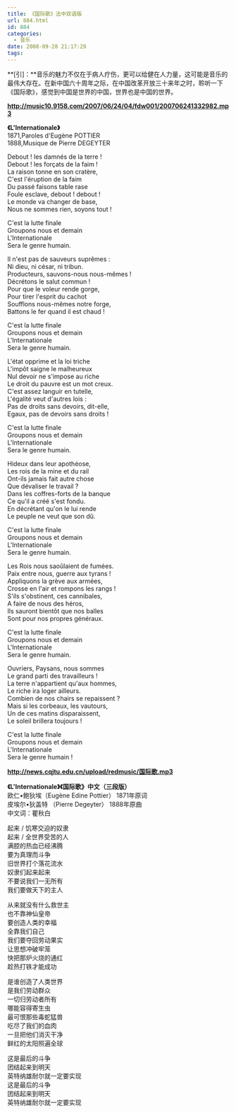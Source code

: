 ```yaml
---
title: 《国际歌》法中双语版
url: 884.html
id: 884
categories:
  - 音乐
date: 2008-09-28 21:17:29
tags:
---
```


**\[引\]：**音乐的魅力不仅在于病人疗伤，更可以给健在人力量，这可能是音乐的最伟大存在。在新中国六十周年之际，在中国改革开放三十来年之时，聆听一下《国际歌》，感觉到中国是世界的中国，世界也是中国的世界。  
  
  
**http://music10.9158.com/2007/06/24/04/fdw001/200706241332982.mp3**  
  
**《L'Internationale》**  
1871,Paroles d'Eugène POTTIER  
1888,Musique de Pierre DEGEYTER  
  
Debout ! les damnés de la terre !  
Debout ! les forçats de la faim !  
La raison tonne en son cratère,  
C'est l'éruption de la faim  
Du passé faisons table rase  
Foule esclave, debout ! debout !  
Le monde va changer de base,  
Nous ne sommes rien, soyons tout !  
  
C'est la lutte finale  
Groupons nous et demain  
L'Internationale  
Sera le genre humain.  
  
Il n'est pas de sauveurs suprêmes :  
Ni dieu, ni césar, ni tribun.  
Producteurs, sauvons-nous nous-mêmes !  
Décrétons le salut commun !  
Pour que le voleur rende gorge,  
Pour tirer l'esprit du cachot  
Soufflons nous-mêmes notre forge,  
Battons le fer quand il est chaud !  
  
C'est la lutte finale  
Groupons nous et demain  
L'Internationale  
Sera le genre humain.  
  
L'état opprime et la loi triche  
L'impôt saigne le malheureux  
Nul devoir ne s'impose au riche  
Le droit du pauvre est un mot creux.  
C'est assez languir en tutelle,  
L'égalité veut d'autres lois :  
Pas de droits sans devoirs, dit-elle,  
Egaux, pas de devoirs sans droits !  
  
C'est la lutte finale  
Groupons nous et demain  
L'Internationale  
Sera le genre humain.  
  
Hideux dans leur apothéose,  
Les rois de la mine et du rail  
Ont-ils jamais fait autre chose  
Que dévaliser le travail ?  
Dans les coffres-forts de la banque  
Ce qu'il a créé s'est fondu.  
En décrétant qu'on le lui rende  
Le peuple ne veut que son dû.  
  
C'est la lutte finale  
Groupons nous et demain  
L'Internationale  
Sera le genre humain.  
  
Les Rois nous saoûlaient de fumées.  
Paix entre nous, guerre aux tyrans !  
Appliquons la grève aux armées,  
Crosse en l'air et rompons les rangs !  
S'ils s'obstinent, ces cannibales,  
A faire de nous des héros,  
Ils sauront bientôt que nos balles  
Sont pour nos propres généraux.  
  
C'est la lutte finale  
Groupons nous et demain  
L'Internationale  
Sera le genre humain.  
  
Ouvriers, Paysans, nous sommes  
Le grand parti des travailleurs !  
La terre n'appartient qu'aux hommes,  
Le riche ira loger ailleurs.  
Combien de nos chairs se repaissent ?  
Mais si les corbeaux, les vautours,  
Un de ces matins disparaissent,  
Le soleil brillera toujours !  
  
C'est la lutte finale  
Groupons nous et demain  
L'Internationale  
Sera le genre humain !  
  
  
**http://news.cqjtu.edu.cn/upload/redmusic/国际歌.mp3**  
  
**《L'Internationale》《国际歌》中文（三段版）**  
欧仁•鲍狄埃（Eugène Edine Pottier） 1871年原词  
皮埃尔•狄盖特 （Pierre Degeyter） 1888年原曲  
中文词：瞿秋白  
  
起来 / 饥寒交迫的奴隶  
起来 / 全世界受苦的人  
满腔的热血已经沸腾  
要为真理而斗争  
旧世界打个落花流水  
奴隶们起来起来  
不要说我们一无所有  
我们要做天下的主人  
  
从来就没有什么救世主  
也不靠神仙皇帝  
要创造人类的幸福  
全靠我们自己  
我们要夺回劳动果实  
让思想冲破牢笼  
快把那炉火烧的通红  
趁热打铁才能成功  
  
是谁创造了人类世界  
是我们劳动群众  
一切归劳动者所有  
哪能容得寄生虫  
最可恨那些毒蛇猛兽  
吃尽了我们的血肉  
一旦把他们消灭干净  
鲜红的太阳照遍全球  
  
这是最后的斗争  
团结起来到明天  
英特纳雄耐尔就一定要实现  
这是最后的斗争  
团结起来到明天  
英特纳雄耐尔就一定要实现
